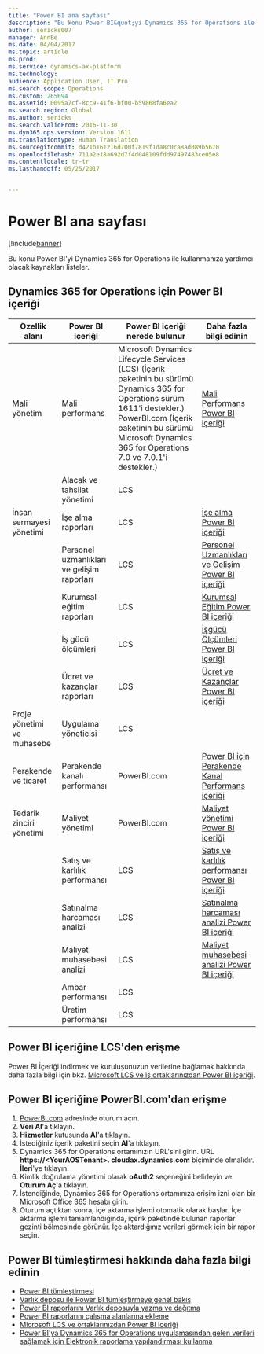 ```yaml
---
title: "Power BI ana sayfası"
description: "Bu konu Power BI&quot;yi Dynamics 365 for Operations ile kullanmanıza yardımcı olacak kaynakları listeler."
author: sericks007
manager: AnnBe
ms.date: 04/04/2017
ms.topic: article
ms.prod: 
ms.service: dynamics-ax-platform
ms.technology: 
audience: Application User, IT Pro
ms.search.scope: Operations
ms.custom: 265694
ms.assetid: 0095a7cf-8cc9-41f6-bf00-b59868fa6ea2
ms.search.region: Global
ms.author: sericks
ms.search.validFrom: 2016-11-30
ms.dyn365.ops.version: Version 1611
ms.translationtype: Human Translation
ms.sourcegitcommit: d421b161216d700f7819f1da8c0ca8ad089b5670
ms.openlocfilehash: 711a2e18a692d7f4d048109fdd97497483ce05e8
ms.contentlocale: tr-tr
ms.lasthandoff: 05/25/2017


---
```


# <a name="power-bi-home-page"></a>Power BI ana sayfası

[!include[banner](../includes/banner.md)]


Bu konu Power BI'yi Dynamics 365 for Operations ile kullanmanıza yardımcı olacak kaynakları listeler.

<a name="power-bi-content-for-dynamics-365-for-operations"></a>Dynamics 365 for Operations için Power BI içeriği
------------------------------------------------

| **Özellik alanı**                  | **Power BI içeriği**                          | **Power BI içeriği nerede bulunur**                                                                                                                                                                                         | **Daha fazla bilgi edinin**                                                                                                                                                               |
|-----------------------------------|-----------------------------------------------|--------------------------------------------------------------------------------------------------------------------------------------------------------------------------------------------------------------------------------|------------------------------------------------------------------------------------------------------------------------------------------------------------------------------|
| Mali yönetim              | Mali performans                         | Microsoft Dynamics Lifecycle Services (LCS) (İçerik paketinin bu sürümü Dynamics 365 for Operations sürüm 1611'i destekler.) PowerBI.com (İçerik paketinin bu sürümü Microsoft Dynamics 365 for Operations 7.0 ve 7.0.1'i destekler.) | [Mali Performans Power BI içeriği](financial-performance-power-bi-content-pack.md)                                               |
|                                   | Alacak ve tahsilat yönetimi             | LCS                                                                                                                                                                                                                            |                                                                                                                                                                              |
| İnsan sermayesi yönetimi          | İşe alma raporları                            | LCS                                                                                                                                                                                                                            | [İşe alma Power BI içeriği](recruiting-analysis-power-bi-content-pack.md)                                                       |
|                                   | Personel uzmanlıkları ve gelişim raporları | LCS                                                                                                                                                                                                                            | [Personel Uzmanlıkları ve Gelişim Power BI içeriği](employee-competencies-and-development-analysis-power-bi-content-pack.md) |
|                                   | Kurumsal eğitim raporları               | LCS                                                                                                                                                                                                                            | [Kurumsal Eğitim Power BI içeriği](organizational-training-analysis-power-bi-content-pack.md)                             |
|                                   | İş gücü ölçümleri                             | LCS                                                                                                                                                                                                                            | [İşgücü Ölçümleri Power BI içeriği](workforce-analysis-power-bi-content-pack.md)                                                 |
|                                   | Ücret ve kazançlar raporları             | LCS                                                                                                                                                                                                                            | [Ücret ve Kazançlar Power BI içeriği](compensation-and-benefits-analysis-power-bi-content-pack.md)                         |
| Proje yönetimi ve muhasebe | Uygulama yöneticisi                              | LCS                                                                                                                                                                                                                            |                                                                                                                                                                              |
| Perakende ve ticaret               | Perakende kanalı performansı                    | PowerBI.com                                                                                                                                                                                                                    | [Power BI için Perakende Kanal Performans içeriği](retail-channel-performance-dashboard-power-bi-data.md)                 |
| Tedarik zinciri yönetimi           | Maliyet yönetimi                               | PowerBI.com                                                                                                                                                                                                                    |  [Maliyet yönetimi Power BI içeriği](cost-management-content-pack.md)                                                          |
|                                   | Satış ve karlılık performansı           | LCS                                                                                                                                                                                                                            | [Satış ve karlılık performansı Power BI içeriği](sales-profitability-performance-content-pack.md)          |
|                                   | Satınalma harcaması analizi                       | LCS                                                                                                                                                                                                                            | [Satınalma harcaması analizi Power BI içeriği](purchase-content-pack-for-power-bi.md)                                                 |
|                                   | Maliyet muhasebesi analizi                      | LCS                                                                                                                                                                                                                            | [Maliyet muhasebesi analizi Power BI içeriği](cost-accounting-analysis-content-pack.md)                                         |
|                                   | Ambar performansı                         | LCS                                                                                                                                                                                                                            |                                                                                                                                                                              |
|                                   | Üretim performansı                        | LCS                                                                                                                                                                                                                            |                                                                                                                                                                              |

## <a name="access-power-bi-content-from-lcs"></a>Power BI içeriğine LCS'den erişme
Power BI İçeriği indirmek ve kuruluşunuzun verilerine bağlamak hakkında daha fazla bilgi için bkz. [Microsoft LCS ve iş ortaklarınızdan Power BI içeriği](power-bi-content-microsoft-partners.md).

## <a name="access-power-bi-content-from-powerbicom"></a>Power BI içeriğine PowerBI.com'dan erişme
1.  [PowerBI.com](https://www.powerbi.com/) adresinde oturum açın.
2.  **Veri Al**'a tıklayın.
3.  **Hizmetler** kutusunda **Al**'a tıklayın.
4.  İstediğiniz içerik paketini seçin  **Al**'a tıklayın.
5.  Dynamics 365 for Operations ortamınızın URL'sini girin. URL **https://&lt;YourAOSTenant&gt;. cloudax.dynamics.com** biçiminde olmalıdır. **İleri**'ye tıklayın.
6.  Kimlik doğrulama yönetimi olarak **oAuth2** seçeneğini belirleyin ve **Oturum Aç**'a tıklayın.
7.  İstendiğinde, Dynamics 365 for Operations ortamınıza erişim izni olan bir Microsoft Office 365 hesabı girin.
8.  Oturum açtıktan sonra, içe aktarma işlemi otomatik olarak başlar. İçe aktarma işlemi tamamlandığında, içerik paketinde bulunan raporlar gezinti bölmesinde görünür. İçe aktardığınız verileri görmek için bir rapor seçin.

## <a name="learn-more-about-the-power-bi-integration"></a>Power BI tümleştirmesi hakkında daha fazla bilgi edinin
-   [Power BI tümleştirmesi](power-bi-integration.md)
-   [Varlık deposu ile Power BI tümleştirmeye genel bakış](power-bi-integration-entity-store.md)
-   [Power BI raporlarını Varlık deposuyla yazma ve dağıtma](author-distribute-power-bi-reports.md)
-   [Power BI raporlarını çalışma alanlarına ekleme](pin-power-bi-reports.md)
-   [Microsoft LCS ve ortaklarınızdan Power BI içeriği](power-bi-content-microsoft-partners.md)
-   [Power BI'ya Dynamics 365 for Operations uygulamasından gelen verileri sağlamak için Elektronik raporlama yapılandırması kullanma](general-electronic-reporting-report-configuration-get-data-powerbi.md)







